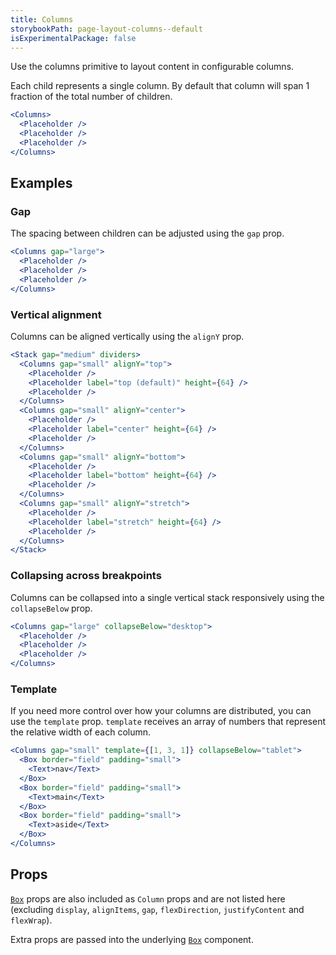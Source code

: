 ```yaml
---
title: Columns
storybookPath: page-layout-columns--default
isExperimentalPackage: false
---
```


Use the columns primitive to layout content in configurable columns.

Each child represents a single column. By default that column will span 1
fraction of the total number of children.

```jsx live
<Columns>
  <Placeholder />
  <Placeholder />
  <Placeholder />
</Columns>
```

## Examples

### Gap

The spacing between children can be adjusted using the `gap` prop.

```jsx live
<Columns gap="large">
  <Placeholder />
  <Placeholder />
  <Placeholder />
</Columns>
```

### Vertical alignment

Columns can be aligned vertically using the `alignY` prop.

```jsx live
<Stack gap="medium" dividers>
  <Columns gap="small" alignY="top">
    <Placeholder />
    <Placeholder label="top (default)" height={64} />
    <Placeholder />
  </Columns>
  <Columns gap="small" alignY="center">
    <Placeholder />
    <Placeholder label="center" height={64} />
    <Placeholder />
  </Columns>
  <Columns gap="small" alignY="bottom">
    <Placeholder />
    <Placeholder label="bottom" height={64} />
    <Placeholder />
  </Columns>
  <Columns gap="small" alignY="stretch">
    <Placeholder />
    <Placeholder label="stretch" height={64} />
    <Placeholder />
  </Columns>
</Stack>
```

### Collapsing across breakpoints

Columns can be collapsed into a single vertical stack responsively using the
`collapseBelow` prop.

```jsx live
<Columns gap="large" collapseBelow="desktop">
  <Placeholder />
  <Placeholder />
  <Placeholder />
</Columns>
```

### Template

If you need more control over how your columns are distributed, you can use the
`template` prop. `template` receives an array of numbers that represent the
relative width of each column.

```jsx live
<Columns gap="small" template={[1, 3, 1]} collapseBelow="tablet">
  <Box border="field" padding="small">
    <Text>nav</Text>
  </Box>
  <Box border="field" padding="small">
    <Text>main</Text>
  </Box>
  <Box border="field" padding="small">
    <Text>aside</Text>
  </Box>
</Columns>
```

## Props

<PropsTable displayName="Columns" />

[`Box`](/package/box) props are also included as `Column` props and are not
listed here (excluding `display`, `alignItems`, `gap`, `flexDirection`,
`justifyContent` and `flexWrap`).

Extra props are passed into the underlying [`Box`](/package/box) component.

[responsive-prop]:
  https://github.com/brighte-labs/spark-web/blob/e503bea4f7668d187ec7a78f99c5ed374417588b/packages/theme/src/themeUtils.ts#L11
[responsive-range-props]:
  https://github.com/brighte-labs/spark-web/blob/e503bea4f7668d187ec7a78f99c5ed374417588b/packages/theme/src/themeUtils.ts#L130
[gap]:
  https://github.com/brighte-labs/spark-web/blob/e7f6f4285b4cfd876312cc89fbdd094039aa239a/packages/columns/src/Columns.tsx#L17
[data-attribute-map]:
  https://github.com/brighte-labs/spark-web/blob/e7f6f4285b4cfd876312cc89fbdd094039aa239a/packages/utils/src/internal/buildDataAttributes.ts#L1

